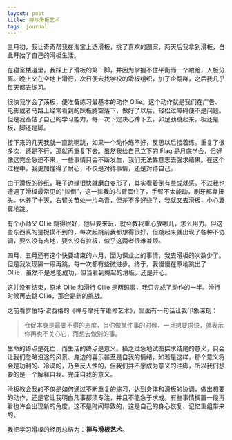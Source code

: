 ```yaml
---
layout: post
title: 禅与滑板艺术
tags: journal
---
```


三月初，我让奇奇帮我在淘宝上选滑板，挑了喜欢的图案，两天后我拿到滑板，自此开始了自己的滑板生活。

在寝室楼道里，我踩上了滑板的第一脚，并因为掌握不住平衡而一个踉跄，人板分离。晚上又在空地上滑行，次日便去找学校的滑板组织，加了企鹅群，之后我几乎每天都去练习。

很快我学会了荡板，便准备练习最基本的动作 Ollie。这个动作就是我们在广告、电影或者马路上经常看到的踩板腾空落下，做好了以后，轻松过障碍便不是问题。但是我高估了自己的学习能力，每一次下定决心蹲下去，卯足劲跳起来，板还是板，脚还是脚。

接下来的几天我就一直跳啊跳，如果一个动作练不好，反思以后接着练。重复了很多次，还是不行，那就再重复下去。虽然我给自己立下的 Flag 是月底学会，但好像这完全急迫不来，一些事情只会不断发生，我们无法靠意志去强求结果。在这个过程中，我更加懂得了耐心，不仅是对待事情，还是对待自己。

由于滑板的砂纸，鞋子边缘很快就磨白变形了，其实看着倒有些成就感。不过我也遭遇了滑板最常见的“摔倒”，这一摔我的右臂震住了，手臂不太能动，刷牙都靠扭头。休养了十天，右臂关节处一片乌青，但差不多好些了，我就又去滑板，小心翼翼地跳。

有个小师父 Ollie 跳得很好，他只要来玩，就会教我重心放哪儿，怎么用力。但这些东西真的是捉摸不到的，每次起跳前我都想得很好，但跳起来就出现了各种不协调，要么没有点地，要么没有拉板，似乎这两者很难兼顾。

四月、五月还有这个快要结束的六月，因为课业上的事情，我去滑板的次数少了。但是我发现隔一段再跳，每一次都有些微进步。终于，我慢慢在原地跳出了 Ollie，虽然不是总能成功，但当看到腾起的滑板，还是开心。

这并没有结束，原地 Ollie 和滑行 Ollie 是两码事，我只完成了动作的一半。滑行时候再去跳 Ollie，那会是新的挑战。

之前看罗伯特·波西格的《禅与摩托车维修艺术》，里面有一句话让我印象深刻：

> 仓促本身是最要不得的态度，当你做某件事的时候，一旦想要求快，就表示你再也不关心它，而想去做别的事。

生命的终点是死亡，而生活的终点是意义。操之过急地试图探求结尾的意义，只会让我们忽略沿途的风景、身边的喜乐甚至是自我的情绪，如若是这样，那个意义将会是功利的、冷漠的，乃至反人性的，但我们并不愿成为意义的注脚，所以我们想要的是一个解释自我、完成自我的意义。

滑板教会我的不仅是如何通过不断重复的练习，达到身体和滑板的协调，做出想要的动作，还是它让我明白凡事都须专注，并且不能急于求成。有些事情搁置一段再看也许会出现新的角度，这不是时间导致的，这是自己的身心恢复、记忆重组带来的。

我把学习滑板的经历总结为：**禅与滑板艺术**。
